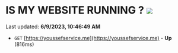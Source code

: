 # IS MY WEBSITE RUNNING ? [![](https://img.shields.io/static/v1?label=Sponsor&message=%E2%9D%A4&logo=GitHub&color=%23fe8e86)](https://github.com/sponsors/<username>)

Last updated: **6/9/2023, 10:46:49 AM**

- `GET` [https://youssefservice.me](https://youssefservice.me) - **Up** (816ms)
